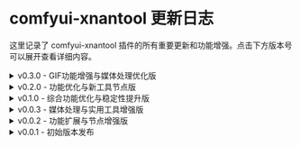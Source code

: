 # comfyui-xnantool 更新日志

这里记录了 comfyui-xnantool 插件的所有重要更新和功能增强。点击下方版本号可以展开查看详细内容。

<details>
<summary>v0.3.0 - GIF功能增强与媒体处理优化版</summary>

## 📅 发布日期
2025年10月30日

## 🌟 版本亮点
- 🎞️ **GIF功能全面增强**：新增带过渡效果的图片转GIF节点V2版本，支持多种过渡效果
- 🎬 **媒体处理优化**：改进视频转GIF节点，提供更多自定义参数
- 🛠️ **实用工具扩展**：新增图片转GIF节点V1和V2，满足不同用户需求

## 📋 详细更新内容

### 🚀 功能增强
- **图片转GIF功能增强**
  - 新增图片转GIF节点V2版本，支持过渡效果（淡入淡出、滑动、擦除等）
  - 保留图片转GIF节点V1版本，满足不需要过渡效果的用户需求
  - 支持多种质量等级设置，满足不同文件大小和质量需求
  - 支持自定义输出文件名，避免文件名冲突自动重命名

- **视频转GIF节点优化**
  - 改进视频转GIF节点参数设置，提供更多自定义选项
  - 优化GIF生成质量，支持调色板大小和质量等级设置

### 🛠 优化改进
- 优化了图片转GIF节点的内部实现
- 改进了媒体处理节点的代码结构
- 提高了节点运行效率和稳定性

### 📖 文档更新
- 更新了README.md文档，添加了图片转GIF节点的使用说明
- 更新了update.md文档，完善各版本更新记录

## ⚠️ 重要变更
1. **新增图片转GIF节点**
   - 新增两个版本的图片转GIF节点，满足不同用户需求
   - V2版本支持过渡效果，V1版本保持简洁无过渡效果

## 📝 注意事项
1. 使用图片转GIF节点时请注意内存使用情况
2. 如遇到问题，请查看日志文件获取详细信息
3. 建议重启ComfyUI以确保所有更改生效

### 标签
#ComfyUI #AI绘画 #图像生成 #SDXL #Qwen #LoRA #工具插件 #AI创作 #版本更新 #GIF #媒体处理

</details>

<details>
<summary>v0.2.0 - 功能优化与新工具节点版</summary>

## 📅 发布日期
2025年10月28日

## 🌟 版本亮点
- 🔧 **模型管理优化**：简化魔搭API模型配置，移除显示名称，直接使用模型ID
- 🆕 **新增实用工具**：图片编码生成节点，支持UUID和多种哈希算法
- ⚡ **性能改进**：优化节点内部实现，提高运行效率

## 📋 详细更新内容

### 🚀 功能增强
- **魔搭API模型管理优化**
  - 移除了模型显示名称功能，配置文件中直接使用模型ID
  - 简化了模型选择器和管理节点的实现
  - 更新了相关文档说明

- **新增图片编码生成节点**
  - 支持生成UUID唯一标识符
  - 支持多种哈希算法（MD5、SHA1、SHA256、SHA512）
  - 可用于图片去重、验证等场景

### 🛠 优化改进
- 优化了魔搭API模型管理节点的内部实现
- 改进了LoRA模型管理节点的代码结构
- 提高了节点运行效率和稳定性

### 📖 文档更新
- 更新了README.md文档，添加了模型显示名称功能移除的说明
- 更新了update.md文档，完善各版本更新记录

## ⚠️ 重要变更
1. **模型显示名称功能移除**
   - 配置文件中不再支持模型显示名称，仅保留模型ID
   - 魔搭API模型管理节点不再需要显示名称参数
   - 请参考README.md中的说明更新您的配置文件

2. **兼容性说明**
   - 此版本与之前版本的配置文件不完全兼容
   - 建议备份现有配置后再升级

## 📝 注意事项
1. 升级后请检查您的模型配置文件是否需要更新
2. 如遇到问题，请查看日志文件获取详细信息
3. 建议重启ComfyUI以确保所有更改生效

### 标签
#ComfyUI #AI绘画 #图像生成 #SDXL #Qwen #LoRA #工具插件 #AI创作 #版本更新

</details>

<details>
<summary>v0.1.0 - 综合功能优化与稳定性提升版</summary>

## 📅 发布日期
2025年10月27日

## 🎯 版本亮点

### 🚀 性能优化与稳定性提升
- **全面优化插件性能**: 显著提升运行效率，减少资源占用
- **重构节点内部逻辑**: 增强稳定性，降低异常发生概率
- **改进错误处理机制**: 提供更清晰的错误提示，便于问题排查
- **优化内存管理**: 减少内存占用，提升整体性能表现

### 🛠️ 功能增强与完善
- **api文生图新增生图批次**: 支持批量生成图像，提高工作效率
- **编辑模型支持自动尺寸获取**: 简化操作流程，提升用户体验
- **增强YOLO目标检测节点功能**: 支持更多自定义参数，满足多样化需求
- **优化SAM分割节点性能**: 提高处理速度，改善分割效果
- **改进魔搭API节点的错误处理机制**: 提供更详细的错误信息和处理建议

### 🎨 实用工具扩展
- **新增图像处理实用工具节点**: 包括长方形转换器、切换值节点、创建图像节点等
- **完善各节点的参数说明和使用文档**: 补充使用示例和最佳实践
- **优化节点间数据传递效率**: 提升工作流整体运行速度

## 📝 详细更新内容

### 优化与改进

- ✅ 全面优化插件性能，提升运行效率
- ✅ 重构节点内部逻辑，增强稳定性
- ✅ 改进错误处理机制，提供更清晰的错误提示
- ✅ 优化内存管理，减少资源占用
- ✅ 完善文档说明，补充使用示例和最佳实践
- ✅ 修复多个已知问题，提升用户体验
- ✅ api文生图新增生图批次，编辑模型支持自动尺寸获取和自定义尺寸。
- ✅ 增强YOLO目标检测节点功能，支持更多自定义参数
- ✅ 优化SAM分割节点性能，提高处理速度
- ✅ 改进魔搭API节点的错误处理机制
- ✅ 新增图像处理实用工具节点
- ✅ 优化节点间数据传递效率
- ✅ 完善各节点的参数说明和使用文档
- ✅ 修复部分节点在特定条件下的异常问题


## ⚠️ 注意事项

1. 使用视频处理节点前请确保已安装ffmpeg
2. 部分节点可能需要较大的内存资源，请根据硬件配置合理使用
3. 如遇到问题，请查看ComfyUI日志获取详细错误信息
4. 模型显示名称功能已移除，直接使用模型ID进行操作

</details>

<details>
<summary>v0.0.3 - 媒体处理与实用工具增强版</summary>

## 📅 发布日期
2025年10月23日

## 🎯 版本亮点

### 🎬 媒体处理功能增强
- **视频转GIF节点**: 新增视频转GIF功能，支持自定义持续时间、帧率、缩放因子等参数
- **视频转音频节点**: 支持从视频中提取音频，支持MP3、WAV、AAC、FLAC等多种音频格式

### 🛠️ 实用工具扩展
- **长方形转换器节点**: 可将正方形图像转换为长方形图像，支持左右和上下方向扩展
- **切换值节点**: 支持在两个值之间动态切换，适用于多种数据类型
- **创建图像节点**: 可创建指定尺寸和颜色的图像，便于测试和占位

## 📝 详细更新内容

### 新增节点

#### 🎬 视频转GIF节点 (VideoToGifNode)
- **位置**: `XnanTool/媒体处理`
- **功能**: 将视频文件转换为GIF动画
- **输入参数**:
  - 视频文件: 选择要转换的视频文件
  - 持续时间: GIF的持续时间（0.1-60.0秒）
  - 帧率: GIF的帧率（1-30 FPS）
  - 缩放因子: 图像缩放比例（0.1-1.0）
  - 优化GIF: 是否优化GIF文件大小
  - 调色板大小: GIF的颜色数量（2-256）
  - 质量等级: GIF质量等级（1=低，2=中，3=高）
  - 输出文件名（可选）: 自定义GIF文件名
- **输出**: GIF文件路径

#### 🎵 视频转音频节点 (VideoToAudioNode)
- **位置**: `XnanTool/媒体处理`
- **功能**: 从视频文件中提取音频轨道并保存为音频文件
- **输入参数**:
  - 视频文件: 选择要提取音频的视频文件
  - 输出格式: 选择输出音频文件的格式（mp3, wav, aac, flac）
  - 音频质量: 选择输出音频的质量（high, medium, low）
  - 输出文件名（可选）: 自定义输出文件名
- **输出**: 音频文件路径和状态信息

#### 🟦 长方形转换器节点 (RectangleConverter)
- **位置**: `XnanTool/实用工具/小工具`
- **功能**: 将正方形图像转换为长方形图像，支持左右和上下的扩展
- **输入参数**:
  - 图像: 输入图像
  - 扩展方向: 选择扩展方向（左右扩展或上下扩展）
  - 目标长度: 指定长边的目标长度
  - 边距: 在图像周围添加的额外边距
  - 填充颜色（可选）: 填充区域的颜色，支持十六进制颜色代码或'transparent'
- **输出**: 转换后的图像、宽度、高度

#### 🔀 切换值节点 (ToggleValueNode)
- **位置**: `XnanTool/实用工具/小工具`
- **功能**: 可以在两个值之间切换的节点，支持多种数据类型输入
- **输入参数**:
  - 输入值: 布尔值，决定选择哪个输入值
  - 值A: 第一个可选值
  - 值B: 第二个可选值
- **输出**: 原始类型输出、字符串输出、整数输出、浮点输出

#### 🖼️ 创建图像节点 (CreateImageNode)
- **位置**: `XnanTool/实用工具/小工具`
- **功能**: 创建指定尺寸和颜色的图片
- **输入参数**:
  - 宽度: 图像宽度（1-8192像素）
  - 高度: 图像高度（1-8192像素）
  - 颜色: 图像颜色（十六进制颜色代码）
- **输出**: 创建的图像

### 优化与改进

- ✅ 优化部分节点的用户界面和参数描述，提升用户体验
- ✅ 修复已知问题，提升插件稳定性
- ✅ 完善节点文档说明，提供更多使用示例

## ⚠️ 注意事项

1. 使用视频处理节点前请确保已安装ffmpeg
2. 部分节点可能需要较大的内存资源，请根据硬件配置合理使用
3. 如遇到问题，请查看ComfyUI日志获取详细错误信息



</details>

<details>
<summary>v0.0.2 - 功能扩展与节点增强版</summary>

## 📅 发布日期
2025年10月13日

## ✨ 功能特性

### 🤖 modelscope-魔搭社区api在comfyui调用
- 📚 内置多种常用大模型支持
- 🔍 可视化查看和管理可用模型
- ➕ 支持添加自定义模型到预设列表
- 💾 配置自动保存，方便下次使用

### 🎨 支持LoRA 模型调用
- 🚀 支持多种基础模型的文生图功能
- 🎭 集成 LoRA 模型加载和权重调整，无需下载
- 🌐 通过魔搭 API 调用模型，参数灵活自定义
- 🎯 精准控制生成效果，满足个性化需求

### 📏 尺寸预设功能
- 🖼️ 提供 AI 生图常用尺寸的快速选择
- 📐 支持多种模型的推荐尺寸（SD 1.5、SDXL、Qwen-Image、Flux等）
- 📊 每个尺寸都标注了精确的比例信息
- ⚡ 一键应用，省去手动计算烦恼

### 🎯 YOLO目标检测与分割
- 🚀 完整集成YOLOv8系列模型支持
- 🔍 精确的目标检测与分类功能
- ✂️ 强大的图像分割能力
- 🤖 YOLO与SAM模型结合，实现更精确的分割效果

### 🧠 SAM智能分割功能
- 🎯 精确的图像分割能力
- 🔄 支持多种SAM模型变体（vit_h/l/b）
- 🧩 与YOLO检测结合实现智能背景去除

## 📋 节点列表

### 📏 尺寸预设-【新】 (SizeSelector)
- **位置**: `XnanTool/预设`
- **功能**: 从预设列表中选择图像尺寸
- **输入**: 预设名称
- **输出**: 宽度(width)、高度(height)
- **适用场景**: 快速选择常用的图像尺寸预设

### 🎨 魔搭API文生图节点 (modelscopeLoraTextToImageNode)
- **位置**: `XnanTool/modelscope-api`
- **功能**: 使用魔搭API的LoRA模型生成图像
- **输入**: 提示词、API Token、基础模型、LoRA模型等
- **输出**: 生成的图像(image)
- **适用场景**: 快速生成高质量的LoRA风格图像

### 🖌️ 魔搭API图像编辑节点 (modelscopeLoraImageEditNode)
- **位置**: `XnanTool/modelscope-api`
- **功能**: 使用魔搭API的LoRA模型编辑图像
- **输入**: 图像、提示词、API Token、基础模型、LoRA模型等
- **输出**: 编辑后的图像(image)
- **适用场景**: 对现有图像进行LoRA风格编辑

### 🚀 YOLO模型加载器 (v8预设)-【新】 (YoloModelLoader)
- **位置**: `XnanTool/YOLO`
- **功能**: 加载和配置YOLO目标检测模型
- **输入**: 模型名称、置信度阈值、IOU阈值、使用缓存选项等
- **输出**: YOLO模型(YOLO_MODEL)、模型信息(model_info)
- **适用场景**: 为检测任务准备YOLO模型

### 🚀 YOLO模型加载器V2(本地模型)-【新】 (YoloModelLoaderV2)
- **位置**: `XnanTool/YOLO`
- **功能**: 加载本地YOLO模型文件
- **输入**: 本地模型、置信度阈值、IOU阈值、使用缓存选项等
- **输出**: YOLO模型(YOLO_MODEL)、模型信息(model_info)
- **适用场景**: 使用本地存储的YOLO模型文件

### 🚀 YOLO模型加载器(自定义路径)-【新】 (YoloModelLoaderCustomPath)
- **位置**: `XnanTool/YOLO`
- **功能**: 从自定义路径加载YOLO模型
- **输入**: 模型完整路径、置信度阈值、IOU阈值、使用缓存选项等
- **输出**: YOLO模型(YOLO_MODEL)、模型信息(model_info)
- **适用场景**: 使用指定路径的YOLO模型文件

### 🎯 YOLO检测与裁剪一体化-【新】 (YoloDetectAndCropNode)
- **位置**: `XnanTool/YOLO`
- **功能**: 执行YOLO检测并裁剪图像
- **输入**: YOLO模型、图像、类别、置信度阈值、边界填充
- **输出**: 裁剪后的图像、检测结果、检测对象数量、裁剪信息、裁剪区域数量
- **适用场景**: 目标检测后自动裁剪感兴趣区域

### 🟦 正方形转换器-【新】 (SquareConverter)
- **位置**: `XnanTool/Image`
- **功能**: 将图像转换为正方形，保持图像比例不变
- **输入**: 图像(image)、边距(margin)、填充颜色(pad_color)
- **输出**: 正方形图像(image)、宽度(width)、高度(height)
- **适用场景**: 需要将非正方形图像转换为正方形，同时保持图像内容完整

### 🧠 SAM模型加载器（预设）-【新】 (SamModelLoader)
- **位置**: `XnanTool/SAM`
- **功能**: 加载预设的SAM模型
- **输入**: 模型类型、自动下载、使用缓存选项等
- **输出**: SAM模型(SAM_MODEL)、模型信息(model_info)
- **适用场景**: 使用预设的SAM模型进行图像分割

### 🧠 SAM模型加载器V2 (本地模型) -【新】(SamModelLoaderV2)
- **位置**: `XnanTool/SAM`
- **功能**: 加载本地SAM模型文件
- **输入**: 模型文件、使用缓存选项等
- **输出**: SAM模型(SAM_MODEL)、模型信息(model_info)
- **适用场景**: 使用本地存储的SAM模型文件

### 🧠 SAM模型加载器(自定义路径)-【新】 (SamModelLoaderCustomPath)
- **位置**: `XnanTool/SAM`
- **功能**: 从自定义路径加载SAM模型
- **输入**: 模型完整路径、使用缓存选项等
- **输出**: SAM模型(SAM_MODEL)、模型信息(model_info)
- **适用场景**: 使用指定路径的SAM模型文件

### 🤖 魔搭API模型选择器-【新】  (ModelscopeApiSelector)
- **位置**: `XnanTool/预设`
- **功能**: 选择魔搭API模型
- **输入**: 模型名称
- **输出**: 模型名称(model_name)
- **适用场景**: 从预设列表中选择魔搭API模型

### 🤖 魔搭API列表管理-【新】  (ModelscopeApiManager)
- **位置**: `XnanTool/预设`
- **功能**: 管理魔搭API模型列表
- **输入**: 操作类型、模型ID、显示名称、要删除的模型等
- **输出**: 状态信息(status_message)
- **适用场景**: 添加、删除或查看魔搭API模型列表

### 🧠 YOLO+SAM背景去除-【新】 (YoloSamBackgroundRemovalNode)
- **位置**: `XnanTool/SAM`
- **功能**: 使用YOLO目标检测和SAM分割技术进行精确的背景去除和裁剪
- **输入**: YOLO模型、SAM模型、图像、检测类别、选择模式等
- **输出**: 裁剪图像、前景遮罩、处理信息
- **适用场景**: 需要精确背景去除和智能裁剪的图像处理任务

## 📖 使用指南

### 📏 尺寸选择器使用
1. 在节点菜单中找到 `XnanTool/预设` -> `尺寸预设-【新】`
2. 选择需要的尺寸预设（如 SDXL 正方形、横屏等）
3. 将输出的宽度和高度连接到其他需要尺寸参数的节点
4. 完成！🎉

### 🎨 魔搭API文生图使用
1. 🔑 获取魔搭 API Token
2. 📝 在节点中输入提示词、API Token、选择基础模型和 LoRA 模型
3. ⚙️ 调整其他可选参数（负面提示词、尺寸、种子、步数、引导系数、LoRA 权重等）
4. ▶️ 执行节点生成图像
5. 🎉 欣赏你的创作！

### 🚀 YOLO目标检测使用
1. 在节点菜单中找到 `XnanTool/YOLO` 目录
2. 根据需要选择合适的模型加载器：
   - `YOLO模型加载器 (v8预设)-【新】`：使用预设的YOLOv8模型
   - `YOLO模型加载器V2(本地模型)-【新】`：使用本地存储的YOLO模型文件
   - `YOLO模型加载器(自定义路径)-【新】`：使用指定路径的YOLO模型文件
3. 配置模型参数（置信度阈值、IOU阈值等）
4. 将加载的模型连接到 `YOLO检测与裁剪一体化-【新】` 节点
5. 连接输入图像并配置检测参数
6. 执行节点进行目标检测和图像裁剪

### 🧠 SAM模型使用
1. 在节点菜单中找到 `XnanTool/SAM` 目录
2. 根据需要选择合适的模型加载器：
   - `SAM模型加载器（预设）`：使用预设的SAM模型
   - `SAM模型加载器V2 (本地模型)`：使用本地存储的SAM模型文件
   - `SAM模型加载器(自定义路径)`：使用指定路径的SAM模型文件
3. 配置模型参数（自动下载、使用缓存等）
4. 加载模型后可用于图像分割任务

### 🤖 魔搭API模型管理使用
1. 在节点菜单中找到 `XnanTool/预设` -> `魔搭API列表管理`
2. 选择操作类型：
   - `list`：查看当前所有可用模型
   - `add`：添加新的魔搭API模型到预设列表中
   - `delete`：删除已有的魔搭API模型
3. 根据操作类型填写相应的参数
4. 执行节点查看操作结果
5. 注意：添加或删除模型后需重启ComfyUI才能在选择器中看到变化

## 🧰 支持的模型

### 内置支持的基础模型
- 🔮 **Qwen-Image**
- ⚡ **FLUX.1-schnell**
- 🚀 **FLUX.1-Krea-dev**
- 🎨 **SDXL 1.0**
- 🌟 **Segmind-Vega**
- 🖌️ **Qwen-Image-Edit**
- ✨ **SDXL Refiner**
- 🔧 **SD Inpainting**

### 支持的YOLO模型
- **YOLOv8n** (轻量型)
- **YOLOv8s** (小型)
- **YOLOv8m** (中型)
- **YOLOv8l** (大型)
- **YOLOv8x** (超大型)
- 支持自定义YOLO模型添加

### 尺寸预设列表
#### 🎯 SD 1.5 推荐尺寸
- `512x512` (1:1) - 基础正方形
- `512x768` (2:3) - 竖屏比例
- `768x512` (3:2) - 横屏比例
- `768x768` (1:1) - 大正方形

#### 🚀 SDXL 推荐尺寸
- `1024x1024` (1:1) - 标准正方形
- `1152x896` (4:3) - 经典竖屏
- `896x1152` (3:4) - 经典横屏

#### 🎨 Qwen-Image 推荐尺寸
- `1328x1328` (1:1) - 优化正方形
- `1664x928` (16:9) - 宽屏横屏
- `928x1664` (9:16) - 宽屏竖屏
- `1472x1140` (4:3) - 经典横屏
- `1140x1472` (3:4) - 经典竖屏
- `1584x1056` (3:2) - 电影横屏
- `1056x1584` (2:3) - 电影竖屏

#### ⚡ Flux 推荐尺寸
- `2048x2048` (1:1) - 超高清正方形

## ⚙️ 配置文件
- `config.json` - 存储默认参数配置
- `model_presets.json` - 存储模型预设列表
- `.modelscope_api_token` - 存储 API 令牌（可选）
- `image_video_prompt_presets.json` - 存储图片视频提示词预设

## ⚠️ 注意事项
1. ⚠️ 添加新模型后需要重启 ComfyUI 才能在选择器中看到
2. 🔑 使用 LoRA 功能需要有效的魔搭 API Token
3. 📋 模型 ID 格式为：`用户名/模型名`（如：`Qwen/Qwen-Image`）
4. 🌐 生成图像时可能受网络状况影响，请确保网络连接稳定
5. 💡 如有问题，请检查日志文件获取详细信息
6. 🔄 添加或删除预设后需要重启ComfyUI才能在选择器中看到变化
7. 📁 图像预览文件保存在插件目录的 `nodes/image_video_prompt_presets_node` 文件夹中

---



</details>

<details>
<summary>v0.0.1 - 初始版本发布</summary>

## 🎉 初始版本发布

这是 comfyui-xnantool 的第一个正式版本，为 ComfyUI 用户提供了强大的 AI 图像生成和编辑功能。

## 📅 发布日期
2025年10月4日

## ✨ 主要功能特性

### 🤖 modelscope-魔搭社区API集成
- 📚 支持多种常用大模型
- 🔧 配置自动保存，方便下次使用

### 🎨 LoRA 模型调用
- 🚀 支持多种基础模型的文生图功能
- 🎭 集成 LoRA 模型加载和权重调整，无需下载
- 🌐 通过魔搭 API 调用模型，参数灵活自定义
- 🎯 精准控制生成效果，满足个性化需求

## 📋 新增节点

### 🎨 文生图节点 (modelscopeLoraTextToImageNode)
- **位置**: `modelscope_api`
- **功能**: 通过魔搭 API 调用支持 LoRA 的文生图模型
- **输入**: 提示词、API 令牌、基础模型、LoRA 模型等
- **输出**: 生成的图像(image)
- **适用场景**: 快速生成带有 LoRA 风格的图像

### 🎨 图像编辑节点 (modelscopeLoraImageEditNode)
- **位置**: `modelscope_api`
- **功能**: 通过魔搭 API 调用支持 LoRA 的图像编辑模型
- **输入**: 图像、编辑提示词、API 令牌、基础模型、LoRA 模型等
- **输出**: 编辑后的图像(edited_image)
- **适用场景**: 编辑现有图像并应用LoRA风格，实现图像内容修改和风格转换

## 🧰 支持的模型

### 内置支持的基础模型

#### 文生图模型
- 🔮 **Qwen-Image**
- ⚡ **FLUX.1-schnell**
- 🚀 **SD3 Medium**
- 🌟 **Segmind-Vega**
- 🎨 **SDXL 1.0**

#### 图像编辑模型
- 🖌️ **Qwen-Image-Edit**
- ✨ **SDXL Refiner**
- 🔧 **SD Inpainting**

## ⚙️ 配置文件
- `config.json` - 存储默认参数配置
- `.modelscope_api_token` - 存储 API 令牌（可选）

## ⚠️ 注意事项
1. 🔑 使用功能需要有效的魔搭 API Token
2. 📋 模型 ID 格式为：`用户名/模型名`（如：`Qwen/Qwen-Image`）
3. 🌐 生成图像时可能受网络状况影响，请确保网络连接稳定
4. 💡 如有问题，请检查日志文件获取详细信息

### 标签
#ComfyUI #AI绘画 #图像生成 #SDXL #Qwen #LoRA #工具插件 #AI创作

</details>
